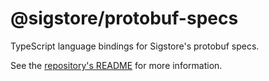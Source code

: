 # @sigstore/protobuf-specs

TypeScript language bindings for Sigstore's protobuf specs.

See the [repository's README](https://github.com/sigstore/protobuf-specs) for more information.
